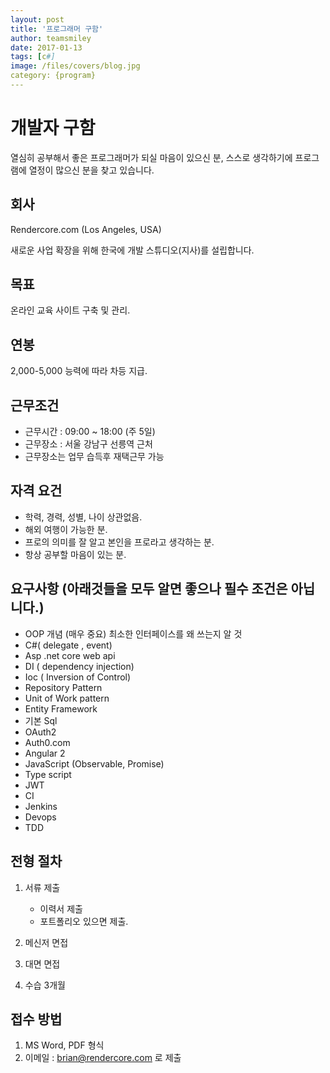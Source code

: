 ```yaml
---
layout: post
title: '프로그래머 구함' 
author: teamsmiley 
date: 2017-01-13
tags: [c#]
image: /files/covers/blog.jpg
category: {program}
---
```


# 개발자 구함

열심히 공부해서 좋은 프로그래머가 되실 마음이 있으신 분, 스스로 생각하기에 프로그램에 열정이 많으신 분을 찾고 있습니다. 

## 회사 

Rendercore.com (Los Angeles, USA)

새로운 사업 확장을 위해 한국에 개발 스튜디오(지사)를 설립합니다. 

## 목표 

온라인 교육 사이트 구축 및 관리.

## 연봉 

2,000-5,000 능력에 따라 차등 지급.

## 근무조건

* 근무시간 : 09:00 ~ 18:00 (주 5일)
* 근무장소 : 서울 강남구 선릉역 근처
* 근무장소는 업무 습득후 재택근무 가능 

## 자격 요건 

* 학력, 경력, 성별, 나이 상관없음. 
* 해외 여행이 가능한 분.
* 프로의 의미를 잘 알고 본인을 프로라고 생각하는 분.
* 항상 공부할 마음이 있는 분.



## 요구사항 (아래것들을 모두 알면 좋으나 필수 조건은 아닙니다.)

* OOP 개념 (매우 중요) 최소한 인터페이스를 왜 쓰는지 알 것 
* C#( delegate , event)
* Asp .net core web api 
* DI ( dependency injection)
* Ioc ( Inversion of Control)
* Repository Pattern 
* Unit of Work pattern 
* Entity Framework 
* 기본 Sql 
* OAuth2
* Auth0.com
* Angular 2
* JavaScript (Observable, Promise)
* Type script
* JWT
* CI 
* Jenkins
* Devops
* TDD

## 전형 절차 

  1. 서류 제출 
        *  이력서 제출 
        *  포트폴리오 있으면 제출.

  2. 메신저 면접  
  3. 대면 면접
  4. 수습 3개월  

## 접수 방법 
    
  1. MS Word, PDF 형식 
  2. 이메일 : brian@rendercore.com 로 제출 


